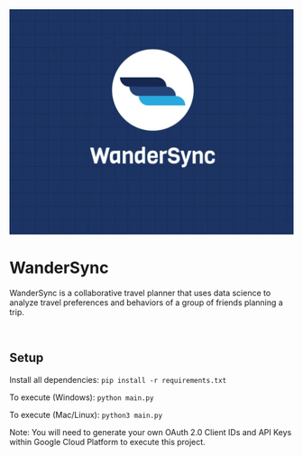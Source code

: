 <img src="website/static/WanderSync.jpeg">

# WanderSync

WanderSync is a collaborative travel planner that uses data science to analyze travel preferences and behaviors of a group of friends planning a trip.

<br>

## Setup

Install all dependencies: `pip install -r requirements.txt`

To execute (Windows): `python main.py`

To execute (Mac/Linux): `python3 main.py`

Note: You will need to generate your own OAuth 2.0 Client IDs and API Keys within Google Cloud Platform to execute this project. 